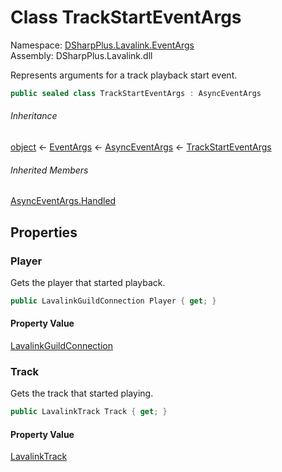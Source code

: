 # Class TrackStartEventArgs

Namespace: [DSharpPlus.Lavalink.EventArgs](DSharpPlus.Lavalink.EventArgs.md)  
Assembly: DSharpPlus.Lavalink.dll

Represents arguments for a track playback start event.

```csharp
public sealed class TrackStartEventArgs : AsyncEventArgs
```

###### Inheritance

[object](https://learn.microsoft.com/dotnet/api/system.object) ← 
[EventArgs](https://learn.microsoft.com/dotnet/api/system.eventargs) ← 
[AsyncEventArgs](DSharpPlus.AsyncEvents.AsyncEventArgs.md) ← 
[TrackStartEventArgs](DSharpPlus.Lavalink.EventArgs.TrackStartEventArgs.md)

###### Inherited Members

[AsyncEventArgs.Handled](DSharpPlus.AsyncEvents.AsyncEventArgs.md\#DSharpPlus\_AsyncEvents\_AsyncEventArgs\_Handled)

## Properties

### <a id="DSharpPlus_Lavalink_EventArgs_TrackStartEventArgs_Player"></a>Player

Gets the player that started playback.

```csharp
public LavalinkGuildConnection Player { get; }
```

#### Property Value

[LavalinkGuildConnection](DSharpPlus.Lavalink.LavalinkGuildConnection.md)

### <a id="DSharpPlus_Lavalink_EventArgs_TrackStartEventArgs_Track"></a>Track

Gets the track that started playing.

```csharp
public LavalinkTrack Track { get; }
```

#### Property Value

[LavalinkTrack](DSharpPlus.Lavalink.LavalinkTrack.md)

